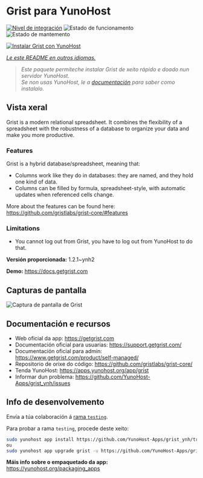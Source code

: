 <!--
NOTA: Este README foi creado automáticamente por <https://github.com/YunoHost/apps/tree/master/tools/readme_generator>
NON debe editarse manualmente.
-->

# Grist para YunoHost

[![Nivel de integración](https://dash.yunohost.org/integration/grist.svg)](https://ci-apps.yunohost.org/ci/apps/grist/) ![Estado de funcionamento](https://ci-apps.yunohost.org/ci/badges/grist.status.svg) ![Estado de mantemento](https://ci-apps.yunohost.org/ci/badges/grist.maintain.svg)

[![Instalar Grist con YunoHost](https://install-app.yunohost.org/install-with-yunohost.svg)](https://install-app.yunohost.org/?app=grist)

*[Le este README en outros idiomas.](./ALL_README.md)*

> *Este paquete permíteche instalar Grist de xeito rápido e doado nun servidor YunoHost.*  
> *Se non usas YunoHost, le a [documentación](https://yunohost.org/install) para saber como instalalo.*

## Vista xeral

Grist is a modern relational spreadsheet. It combines the flexibility of a spreadsheet with the robustness of a database to organize your data and make you more productive.

### Features

Grist is a hybrid database/spreadsheet, meaning that:

- Columns work like they do in databases: they are named, and they hold one kind of data.
- Columns can be filled by formula, spreadsheet-style, with automatic updates when referenced cells change.

More about the features can be found here: <https://github.com/gristlabs/grist-core/#features>

### Limitations

- You cannot log out from Grist, you have to log out from YunoHost to do that.


**Versión proporcionada:** 1.2.1~ynh2

**Demo:** <https://docs.getgrist.com>

## Capturas de pantalla

![Captura de pantalla de Grist](./doc/screenshots/grist.jpg)

## Documentación e recursos

- Web oficial da app: <https://getgrist.com>
- Documentación oficial para usuarias: <https://support.getgrist.com/>
- Documentación oficial para admin: <https://www.getgrist.com/product/self-managed/>
- Repositorio de orixe do código: <https://github.com/gristlabs/grist-core/>
- Tenda YunoHost: <https://apps.yunohost.org/app/grist>
- Informar dun problema: <https://github.com/YunoHost-Apps/grist_ynh/issues>

## Info de desenvolvemento

Envía a túa colaboración á [rama `testing`](https://github.com/YunoHost-Apps/grist_ynh/tree/testing).

Para probar a rama `testing`, procede deste xeito:

```bash
sudo yunohost app install https://github.com/YunoHost-Apps/grist_ynh/tree/testing --debug
ou
sudo yunohost app upgrade grist -u https://github.com/YunoHost-Apps/grist_ynh/tree/testing --debug
```

**Máis info sobre o empaquetado da app:** <https://yunohost.org/packaging_apps>
